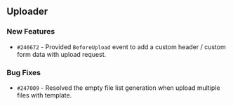 ## Uploader

### New Features

- `#246672` - Provided `BeforeUpload` event to add a custom header / custom form data with upload request.

### Bug Fixes

- `#247009` - Resolved the empty file list generation when upload multiple files with template.
